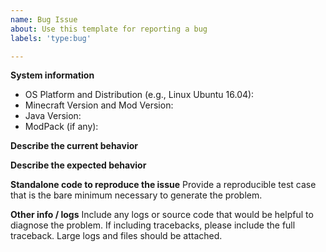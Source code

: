```yaml
---
name: Bug Issue
about: Use this template for reporting a bug
labels: 'type:bug'

---
```


**System information**
- OS Platform and Distribution (e.g., Linux Ubuntu 16.04):
- Minecraft Version and Mod Version:
- Java Version:
- ModPack (if any):

**Describe the current behavior**

**Describe the expected behavior**

**Standalone code to reproduce the issue**
Provide a reproducible test case that is the bare minimum necessary to generate
the problem.

**Other info / logs** Include any logs or source code that would be helpful to
diagnose the problem. If including tracebacks, please include the full
traceback. Large logs and files should be attached.
